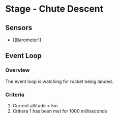 # Stage - Chute Descent
## Sensors
- [[Barometer]]
## Event Loop
### Overview
The event loop is watching for rocket being landed.

### Criteria
1. Current altitude < 5m
2. Critiera 1 has been met for 1000 milliseconds